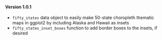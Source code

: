 #### Version 1.0.1

* `fifty_states` data object to easily make 50-state choropleth thematic maps in ggplot2 by including Alaska and Hawaii as insets
* `fifty_states_inset_boxes` function to add border boxes to the insets, 
if desired
